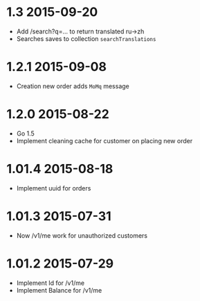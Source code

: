 1.3 2015-09-20
=================
* Add /search?q=... to return translated ru->zh
* Searches saves to collection `searchTranslations`

1.2.1 2015-09-08
=================
* Creation new order adds `MoMq` message

1.2.0 2015-08-22
=================
* Go 1.5
* Implement cleaning cache for customer on placing new order

1.01.4 2015-08-18
=================
* Implement uuid for orders

1.01.3 2015-07-31
=================
* Now /v1/me work for unauthorized customers


1.01.2 2015-07-29
=================
* Implement Id for /v1/me
* Implement Balance for /v1/me
